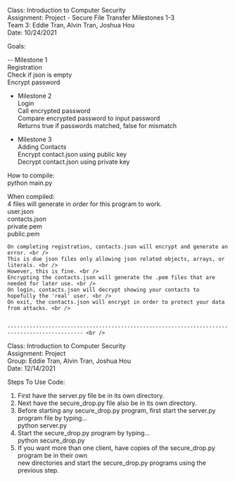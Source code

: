 Class: Introduction to Computer Security <br />
Assignment: Project - Secure File Transfer Milestones 1-3 <br />
Team 3: Eddie Tran, Alvin Tran, Joshua Hou <br />
Date: 10/24/2021 <br />

Goals: <br />

-- Milestone 1 <br />
    Registration <br />
    Check if json is empty <br />
    Encrypt password <br />

- Milestone 2 <br />
    Login <br />
    Call encrypted password <br />
    Compare encrypted password to input password <br />
    Returns true if passwords matched, false for mismatch <br />

- Milestone 3 <br />
    Adding Contacts <br />
    Encrypt contact.json using public key <br />
    Decrypt contact.json using private key <br />

How to compile: <br />
	python main.py <br />

When compiled: <br />
    4 files will generate in order for this program to work. <br />
        user.json <br />
        contacts.json <br />
        private.pem <br />
        public.pem <br />

    On completing registration, contacts.json will encrypt and generate an error. <br />
    This is due json files only allowing json related objects, arrays, or literals. <br />
    However, this is fine. <br />
    Encrypting the contacts.json will generate the .pem files that are needed for later use. <br />
    On login, contacts.json will decrypt showing your contacts to hopefully the 'real' user. <br />
    On exit, the contacts.json will encrypt in order to protect your data from attacks. <br />
    
    
    ---------------------------------------------------------------------------------------------- <br />
    
Class: Introduction to Computer Security <br />
Assignment: Project <br />
Group: Eddie Tran, Alvin Tran, Joshua Hou <br />
Date: 12/14/2021 <br />

Steps To Use Code: <br />
1) First have the server.py file be in its own directory. <br />
2) Next have the secure_drop.py file also be in its own directory. <br />
3) Before starting any secure_drop.py program, first start the server.py program file by typing... <br />
   	python server.py <br />
4) Start the secure_drop.py program by typing... <br />
	  python secure_drop.py <br />
5) If you want more than one client, have copies of the secure_drop.py program be in their own <br />
   new directories and start the secure_drop.py programs using the previous step. <br />
